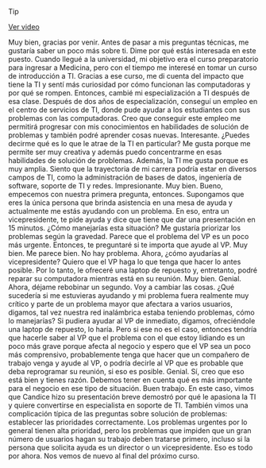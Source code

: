 > [!TIP]  
> [Ver video](https://youtu.be/Sw0dqIphNYs)

Muy bien, gracias por venir. Antes de pasar a mis preguntas técnicas, me gustaría saber un poco más sobre ti. Dime por qué estás interesada en este puesto. Cuando llegué a la universidad, mi objetivo era el curso preparatorio para ingresar a Medicina, pero con el tiempo me interesé en tomar un curso de introducción a TI. Gracias a ese curso, me di cuenta del impacto que tiene la TI y sentí más curiosidad por cómo funcionan las computadoras y por qué se rompen. Entonces, cambié mi especialización a TI después de esa clase. Después de dos años de especialización, conseguí un empleo en el centro de servicios de TI, donde pude ayudar a los estudiantes con sus problemas con las computadoras. Creo que conseguir este empleo me permitirá progresar con mis conocimientos en habilidades de solución de problemas y también podré aprender cosas nuevas. Interesante. ¿Puedes decirme qué es lo que le atrae de la TI en particular? Me gusta porque me permite ser muy creativa y además puedo concentrarme en esas habilidades de solución de problemas. Además, la TI me gusta porque es muy amplia. Siento que la trayectoria de mi carrera podría estar en diversos campos de TI, como la administración de bases de datos, ingeniería de software, soporte de TI y redes. Impresionante. Muy bien. Bueno, empecemos con nuestra primera pregunta, entonces. Supongamos que eres la única persona que brinda asistencia en una mesa de ayuda y actualmente me estás ayudando con un problema. En eso, entra un vicepresidente, te pide ayuda y dice que tiene que dar una presentación en 15 minutos. ¿Cómo manejarías esta situación? Me gustaría priorizar los problemas según la gravedad. Parece que el problema del VP es un poco más urgente. Entonces, te preguntaré si te importa que ayude al VP. Muy bien. Me parece bien. No hay problema. Ahora, ¿cómo ayudarías al vicepresidente? Quiero que el VP haga lo que tenga que hacer lo antes posible. Por lo tanto, le ofreceré una laptop de repuesto y, entretanto, podré reparar su computadora mientras está en su reunión. Muy bien. Genial. Ahora, déjame rebobinar un segundo. Voy a cambiar las cosas. ¿Qué sucedería si me estuvieras ayudando y mi problema fuera realmente muy crítico y parte de un problema mayor que afectara a varios usuarios, digamos, tal vez nuestra red inalámbrica estaba teniendo problemas, cómo lo manejarías? Si pudiera ayudar al VP de inmediato, digamos, ofreciéndole una laptop de repuesto, lo haría. Pero si ese no es el caso, entonces tendría que hacerle saber al VP que el problema con el que estoy lidiando es un poco más grave porque afecta al negocio y espero que el VP sea un poco más comprensivo, probablemente tenga que hacer que un compañero de trabajo venga y ayude al VP, o podría decirle al VP que es probable que deba reprogramar su reunión, si eso es posible. Genial. Sí, creo que eso está bien y tienes razón. Debemos tener en cuenta qué es más importante para el negocio en ese tipo de situación. Buen trabajo. En este caso, vimos que Candice hizo su presentación breve demostró por qué le apasiona la TI y quiere convertirse en especialista en soporte de TI. También vimos una complicación típica de las preguntas sobre solución de problemas: establecer las prioridades correctamente. Los problemas urgentes por lo general tienen alta prioridad, pero los problemas que impiden que un gran número de usuarios hagan su trabajo deben tratarse primero, incluso si la persona que solicita ayuda es un director o un vicepresidente. Eso es todo por ahora. Nos vemos de nuevo al final del próximo curso.